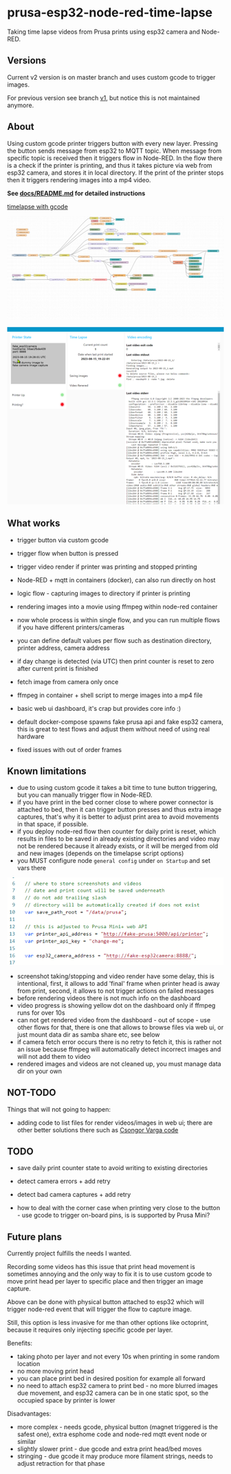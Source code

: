 # prusa-esp32-node-red-time-lapse

Taking time lapse videos from Prusa prints using esp32 camera and Node-RED.

## Versions

Current v2 version is on master branch and uses custom gcode to trigger images.

For previous version see branch [v1](https://github.com/nvtkaszpir/prusa-esp32-node-red-time-lapse/tree/v1),
but notice this is not maintained anymore.

## About

Using custom gcode printer triggers button with every new layer.
Pressing the button sends message from esp32 to MQTT topic.
When message from specific topic is received then it triggers flow in Node-RED.
In the flow there is a check if the printer is printing, and thus
it takes picture via web from esp32 camera, and stores it in local directory.
If the print of the printer stops then it triggers rendering images into a mp4 video.

**See [docs/README.md](docs/README.md) for detailed instructions**

[timelapse with gcode](https://github.com/nvtkaszpir/prusa-esp32-node-red-time-lapse/assets/1480252/b3dc6f0d-3318-41ae-8bcf-081d0ebd0208)

![printer status flow](docs/static/prusa_printer_status-fs8.png)

![web_ui](docs/static/web_ui-fs8.png)

## What works

- trigger button via custom gcode
- trigger flow when button is pressed
- trigger video render if printer was printing and stopped printing
- Node-RED + mqtt in containers (docker), can also run directly on host
- logic flow - capturing images to directory if printer is printing
- rendering images into a movie using ffmpeg within node-red container
- now whole process is within single flow, and you can run multiple flows if you have different printers/cameras
- you can define default values per flow such as destination directory, printer address, camera address
- if day change is detected (via UTC) then print counter is reset to zero after current print is finished
- fetch image from camera only once
- ffmpeg in container + shell script to merge images into a mp4 file
- basic web ui dashboard, it's crap but provides core info :)

- default docker-compose spawns fake prusa api and fake esp32 camera,
  this is great to test flows and adjust them without need of using real hardware
- fixed issues with out of order frames

## Known limitations

- due to using custom gcode it takes a bit time to tune button triggering,
  but you can manually trigger flow in Node-RED.
- if you have print in the bed corner close to where power connector is attached to bed,
  then it can trigger button presses and thus extra image captures,
  that's why it is better to adjust print area to avoid movements in that space, if possible.
- if you deploy node-red flow then counter for daily print is reset,
  which results in files to be saved in already existing directories and video
  may not be rendered because it already exists, or it will be merged from
  old and new images (depends on the timelapse script options)
- you MUST configure node `general config` under `on Startup` and set vars there

![config](docs/static/config-fs8.png)

- screenshot taking/stopping and video render have some delay, this is intentional,
  first, it allows to add 'final' frame when printer head is away from print,
  second, it allows to not trigger actions on failed messages
- before rendering videos there is not much info on the dashboard
- video progress is showing yellow dot on the dashboard only if ffmpeg runs for over 10s
- can not get rendered video from the dashboard - out of scope - use other flows for that,
  there is one that allows to browse files via web ui,
  or just mount data dir as samba share etc, see below
- if camera fetch error occurs there is no retry to fetch it,
  this is rather not an issue because ffmpeg will automatically detect incorrect images
  and will not add them to video
- rendered images and videos are not cleaned up, you must manage data dir on your own

## NOT-TODO

Things that will not going to happen:

- adding code to list files for render videos/images in web ui;
  there are other better solutions there such as
  [Csongor Varga code](https://flows.nodered.org/flow/44bc7ad491aacb4253dd8a5f757b5407)

## TODO

- save daily print counter state to avoid writing to existing directories
- detect camera errors + add retry
- detect bad camera captures + add retry

- how to deal with the corner case when printing very close to the button - use gcode
  to trigger on-board pins, is is supported by Prusa Mini?

## Future plans

Currently project fulfills the needs I wanted.

Recording some videos has this issue that print head movement is sometimes annoying
and the only way to fix it is to use custom gcode to move print head per layer to specific place
and then trigger an image capture.

Above can be done with physical button attached to esp32 which will trigger node-red
event that will trigger the flow to capture image.

Still, this option is less invasive for me than other options like octoprint, because
it requires only injecting specific gcode per layer.

Benefits:

- taking photo per layer and not every 10s when printing in some random location
- no more moving print head
- you can place print bed in desired position for example all forward
- no need to attach esp32 camera to print bed - no more blurred images due movement,
  and esp32 camera can be in one static spot, so the occupied space by printer is lower

Disadvantages:

- more complex - needs gcode, physical button (magnet triggered is the safest one),
  extra esphome code and node-red mqtt event node or similar
- slightly slower print - due gcode and extra print head/bed moves
- stringing - due gcode it may produce more filament strings, needs to adjust retraction
  for that phase
